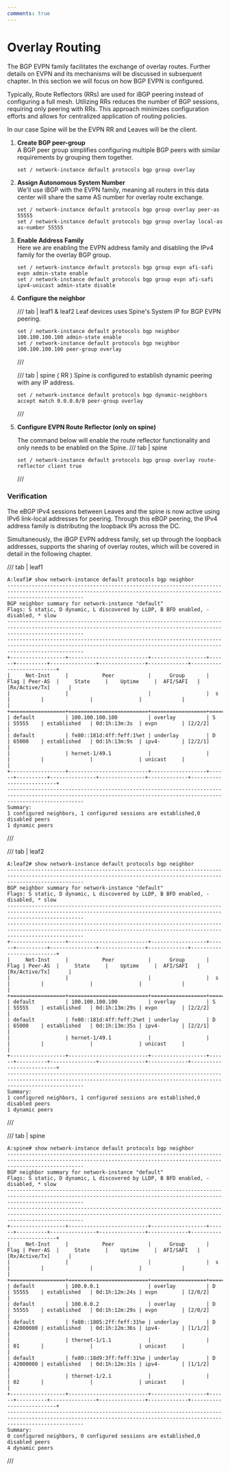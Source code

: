 ```yaml
---
comments: true
---
```


<script type="text/javascript" src="https://viewer.diagrams.net/js/viewer-static.min.js" async></script>

# Overlay Routing

The BGP EVPN family facilitates the exchange of overlay routes. Further details on EVPN and its mechanisms will be discussed in subsequent chapter. In this section we will focus on how BGP EVPN is configured.

Typically, Route Reflectors (RRs) are used for iBGP peering instead of configuring a full mesh. Utilizing RRs reduces the number of BGP sessions, requiring only peering with RRs. This approach minimizes configuration efforts and allows for centralized application of routing policies.

In our case Spine will be the EVPN RR and Leaves will be the client.

1. **Create BGP peer-group**  
    A BGP peer group simplifies configuring multiple BGP peers with similar requirements by grouping them together.
  
    ```srl
    set / network-instance default protocols bgp group overlay
    ```

1. **Assign Autonomous System Number**  
    We'll use iBGP with the EVPN family, meaning all routers in this data center will share the same AS number for overlay route exchange.

    ```srl
    set / network-instance default protocols bgp group overlay peer-as 55555
    set / network-instance default protocols bgp group overlay local-as as-number 55555
    ```

1. **Enable Address Family**  
    Here we are enabling the EVPN address family and disabling the IPv4 family for the overlay BGP group.

    ```srl
    set / network-instance default protocols bgp group evpn afi-safi evpn admin-state enable
    set / network-instance default protocols bgp group evpn afi-safi ipv4-unicast admin-state disable
    ```

1. **Configure the neighbor**  

    /// tab | leaf1 & leaf2
    Leaf devices uses Spine's System IP for BGP EVPN peering.

    ```srl
    set / network-instance default protocols bgp neighbor 100.100.100.100 admin-state enable
    set / network-instance default protocols bgp neighbor 100.100.100.100 peer-group overlay
    ```

    ///

    /// tab | spine ( RR )
    Spine is configured to establish dynamic peering with any IP address.

    ```srl
    set / network-instance default protocols bgp dynamic-neighbors accept match 0.0.0.0/0 peer-group overlay
    ```

    ///

1. **Configure EVPN Route Reflector (only on spine)**  

    The command below will enable the route reflector functionality and only needs to be enabled on the Spine.
    /// tab | spine

    ```srl
    set / network-instance default protocols bgp group overlay route-reflector client true
    ```

    ///

### Verification

The eBGP IPv4 sessions between Leaves and the spine is now active using IPv6 link-local addresses for peering. Through this eBGP peering, the IPv4 address family is distributing the loopback IPs across the DC.

Simultaneously, the iBGP EVPN address family, set up through the loopback addresses, supports the sharing of overlay routes, which will be covered in detail in the following chapter.

/// tab | leaf1

```srl
A:leaf1# show network-instance default protocols bgp neighbor
---------------------------------------------------------------------------------------------------------------------------------------------------------------------
BGP neighbor summary for network-instance "default"
Flags: S static, D dynamic, L discovered by LLDP, B BFD enabled, - disabled, * slow
---------------------------------------------------------------------------------------------------------------------------------------------------------------------
---------------------------------------------------------------------------------------------------------------------------------------------------------------------
+------------------+--------------------------+------------------+------+----------+---------------+---------------+-------------+--------------------------+
|     Net-Inst     |           Peer           |      Group       | Flag | Peer-AS  |     State     |    Uptime     |  AFI/SAFI   |      [Rx/Active/Tx]      |
|                  |                          |                  |  s   |          |               |               |             |                          |
+==================+==========================+==================+======+==========+===============+===============+=============+==========================+
| default          | 100.100.100.100          | overlay          | S    | 55555    | established   | 0d:1h:13m:3s  | evpn        | [2/2/2]                  |
| default          | fe80::181d:4ff:feff:1%et | underlay         | D    | 65000    | established   | 0d:1h:13m:9s  | ipv4-       | [2/2/1]                  |
|                  | hernet-1/49.1            |                  |      |          |               |               | unicast     |                          |
+------------------+--------------------------+------------------+------+----------+---------------+---------------+-------------+--------------------------+
---------------------------------------------------------------------------------------------------------------------------------------------------------------------
Summary:
1 configured neighbors, 1 configured sessions are established,0 disabled peers
1 dynamic peers
```

///

/// tab | leaf2

```srl
A:leaf2# show network-instance default protocols bgp neighbor
---------------------------------------------------------------------------------------------------------------------------------------------------------------------
BGP neighbor summary for network-instance "default"
Flags: S static, D dynamic, L discovered by LLDP, B BFD enabled, - disabled, * slow
---------------------------------------------------------------------------------------------------------------------------------------------------------------------
---------------------------------------------------------------------------------------------------------------------------------------------------------------------
+------------------+--------------------------+------------------+------+----------+---------------+---------------+-------------+--------------------------+
|     Net-Inst     |           Peer           |      Group       | Flag | Peer-AS  |     State     |    Uptime     |  AFI/SAFI   |      [Rx/Active/Tx]      |
|                  |                          |                  |  s   |          |               |               |             |                          |
+==================+==========================+==================+======+==========+===============+===============+=============+==========================+
| default          | 100.100.100.100          | overlay          | S    | 55555    | established   | 0d:1h:13m:29s | evpn        | [2/2/2]                  |
| default          | fe80::181d:4ff:feff:2%et | underlay         | D    | 65000    | established   | 0d:1h:13m:35s | ipv4-       | [2/2/1]                  |
|                  | hernet-1/49.1            |                  |      |          |               |               | unicast     |                          |
+------------------+--------------------------+------------------+------+----------+---------------+---------------+-------------+--------------------------+
---------------------------------------------------------------------------------------------------------------------------------------------------------------------
Summary:
1 configured neighbors, 1 configured sessions are established,0 disabled peers
1 dynamic peers
```

///

/// tab | spine

```srl
A:spine# show network-instance default protocols bgp neighbor
---------------------------------------------------------------------------------------------------------------------------------------------------------------------
BGP neighbor summary for network-instance "default"
Flags: S static, D dynamic, L discovered by LLDP, B BFD enabled, - disabled, * slow
---------------------------------------------------------------------------------------------------------------------------------------------------------------------
---------------------------------------------------------------------------------------------------------------------------------------------------------------------
+------------------+--------------------------+------------------+------+----------+---------------+---------------+-------------+--------------------------+
|     Net-Inst     |           Peer           |      Group       | Flag | Peer-AS  |     State     |    Uptime     |  AFI/SAFI   |      [Rx/Active/Tx]      |
|                  |                          |                  |  s   |          |               |               |             |                          |
+==================+==========================+==================+======+==========+===============+===============+=============+==========================+
| default          | 100.0.0.1                | overlay          | D    | 55555    | established   | 0d:1h:12m:24s | evpn        | [2/0/2]                  |
| default          | 100.0.0.2                | overlay          | D    | 55555    | established   | 0d:1h:12m:29s | evpn        | [2/0/2]                  |
| default          | fe80::1805:2ff:feff:31%e | underlay         | D    | 42000000 | established   | 0d:1h:12m:36s | ipv4-       | [1/1/2]                  |
|                  | thernet-1/1.1            |                  |      | 01       |               |               | unicast     |                          |
| default          | fe80::18d9:3ff:feff:31%e | underlay         | D    | 42000000 | established   | 0d:1h:12m:31s | ipv4-       | [1/1/2]                  |
|                  | thernet-1/2.1            |                  |      | 02       |               |               | unicast     |                          |
+------------------+--------------------------+------------------+------+----------+---------------+---------------+-------------+--------------------------+
---------------------------------------------------------------------------------------------------------------------------------------------------------------------
Summary:
0 configured neighbors, 0 configured sessions are established,0 disabled peers
4 dynamic peers
```

///

[^1]: default SR Linux credentials are `admin:NokiaSrl1!`.
[^2]: the snippets were extracted with `info flat` command issued in running mode.

